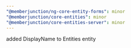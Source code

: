 ```yaml
---
"@memberjunction/ng-core-entity-forms": minor
"@memberjunction/core-entities": minor
"@memberjunction/core-entities-server": minor
---
```


added DisplayName to Entities entity
